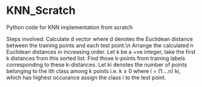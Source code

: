 # KNN_Scratch
Python code for KNN implementation from scratch

Steps involved:
  Calculate d vector where d denotes the Euclidean distance between the training points and each test point.\n
  Arrange the calculated n Euclidean distances in increasing order.
  Let k be a +ve integer, take the first k distances from this sorted list.
  Find those k-points from training labels corresponding to these k-distances.
  Let ki denotes the number of points belonging to the ith class among k points i.e. k ≥ 0 where i = (1....n)
    ki, which has highest occurance assign the class i to the test point.
